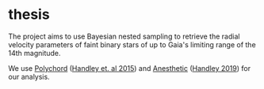 # thesis

The project aims to use Bayesian nested sampling to retrieve the radial velocity parameters of faint binary stars of up to Gaia's limiting range of the 14th magnitude. 

We use [Polychord](https://github.com/PolyChord/PolyChordLite) ([Handley et. al 2015](https://arxiv.org/pdf/1506.00171.pdf)) and [Anesthetic](https://github.com/williamjameshandley/anesthetic) ([Handley 2019](https://arxiv.org/pdf/1905.04768.pdf)) for our analysis.
